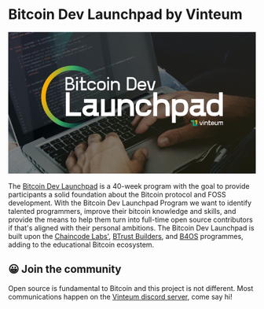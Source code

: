 # Bitcoin Dev Launchpad by Vinteum

![BDL banner](cover.png)

The [Bitcoin Dev Launchpad](https://vinteum.org/bdl/) is a 40-week program with
the goal to provide participants a solid foundation about the Bitcoin protocol
and FOSS development. With the Bitcoin Dev Launchpad Program we want to identify
talented programmers, improve their bitcoin knowledge and skills, and provide
the means to help them turn into full-time open source contributors if that's
aligned with their personal ambitions. The Bitcoin Dev Launchpad is built upon
the [Chaincode Labs'](https://learning.chaincode.com), [BTrust
Builders](https://www.btrust.tech/builders), and
[B4OS](https://www.libreriadesatoshi.com/b4os) programmes, adding to the
educational Bitcoin ecosystem.

## 😀 Join the community

Open source is fundamental to Bitcoin and this project is not different. Most
communications happen on the [Vinteum discord server](), come say hi!
